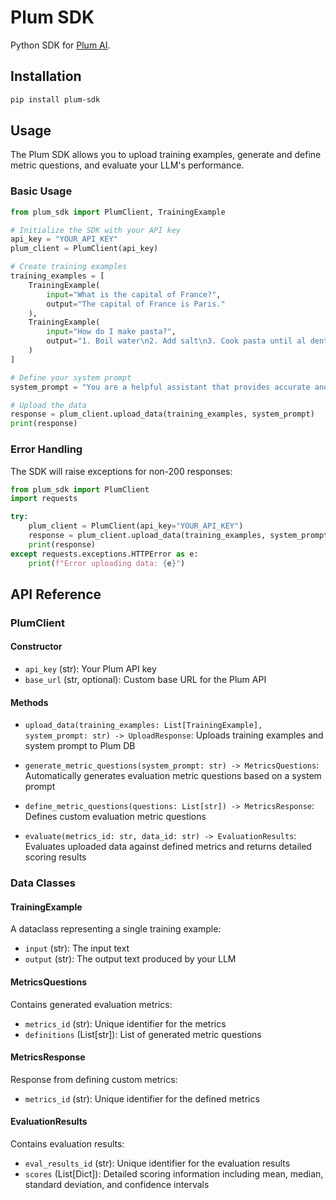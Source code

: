 # Plum SDK

Python SDK for [Plum AI](https://getplum.ai).

## Installation

```bash
pip install plum-sdk
```

## Usage

The Plum SDK allows you to upload training examples, generate and define metric questions, and evaluate your LLM's performance.

### Basic Usage

```python
from plum_sdk import PlumClient, TrainingExample

# Initialize the SDK with your API key
api_key = "YOUR_API_KEY"
plum_client = PlumClient(api_key)

# Create training examples
training_examples = [
    TrainingExample(
        input="What is the capital of France?",
        output="The capital of France is Paris."
    ),
    TrainingExample(
        input="How do I make pasta?",
        output="1. Boil water\n2. Add salt\n3. Cook pasta until al dente"
    )
]

# Define your system prompt
system_prompt = "You are a helpful assistant that provides accurate and concise answers."

# Upload the data
response = plum_client.upload_data(training_examples, system_prompt)
print(response)
```

### Error Handling

The SDK will raise exceptions for non-200 responses:

```python
from plum_sdk import PlumClient
import requests

try:
    plum_client = PlumClient(api_key="YOUR_API_KEY")
    response = plum_client.upload_data(training_examples, system_prompt)
    print(response)
except requests.exceptions.HTTPError as e:
    print(f"Error uploading data: {e}")
```

## API Reference

### PlumClient

#### Constructor
- `api_key` (str): Your Plum API key
- `base_url` (str, optional): Custom base URL for the Plum API

#### Methods
- `upload_data(training_examples: List[TrainingExample], system_prompt: str) -> UploadResponse`: 
  Uploads training examples and system prompt to Plum DB
  
- `generate_metric_questions(system_prompt: str) -> MetricsQuestions`: 
  Automatically generates evaluation metric questions based on a system prompt

- `define_metric_questions(questions: List[str]) -> MetricsResponse`: 
  Defines custom evaluation metric questions

- `evaluate(metrics_id: str, data_id: str) -> EvaluationResults`: 
  Evaluates uploaded data against defined metrics and returns detailed scoring results

### Data Classes

#### TrainingExample
A dataclass representing a single training example:
- `input` (str): The input text
- `output` (str): The output text produced by your LLM

#### MetricsQuestions
Contains generated evaluation metrics:
- `metrics_id` (str): Unique identifier for the metrics
- `definitions` (List[str]): List of generated metric questions

#### MetricsResponse
Response from defining custom metrics:
- `metrics_id` (str): Unique identifier for the defined metrics

#### EvaluationResults
Contains evaluation results:
- `eval_results_id` (str): Unique identifier for the evaluation results
- `scores` (List[Dict]): Detailed scoring information including mean, median, standard deviation, and confidence intervals

